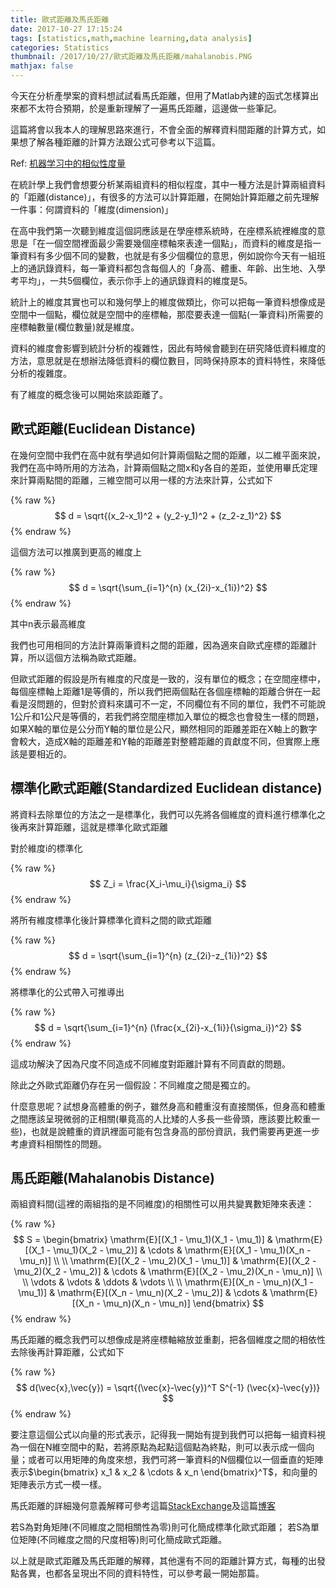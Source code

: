 ```yaml
---
title: 歐式距離及馬氏距離
date: 2017-10-27 17:15:24
tags: [statistics,math,machine learning,data analysis]
categories: Statistics
thumbnail: /2017/10/27/歐式距離及馬氏距離/mahalanobis.PNG
mathjax: false
---
```


今天在分析產學案的資料想試試看馬氏距離，但用了Matlab內建的函式怎樣算出來都不太符合預期，於是重新理解了一遍馬氏距離，這邊做一些筆記。

這篇將會以我本人的理解思路來進行，不會全面的解釋資料間距離的計算方式，如果想了解各種距離的計算方法跟公式可參考以下這篇。

Ref: [机器学习中的相似性度量](http://www.cnblogs.com/heaad/archive/2011/03/08/1977733.html)

在統計學上我們會想要分析某兩組資料的相似程度，其中一種方法是計算兩組資料的「距離(distance)」，有很多的方法可以計算距離，在開始計算距離之前先理解一件事：何謂資料的「維度(dimension)」

在高中我們第一次聽到維度這個詞應該是在學座標系統時，在座標系統裡維度的意思是「在一個空間裡面最少需要幾個座標軸來表達一個點」，而資料的維度是指一筆資料有多少個不同的變數，也就是有多少個欄位的意思，例如說你今天有一組班上的通訊錄資料，每一筆資料都包含每個人的「身高、體重、年齡、出生地、入學考平均」，一共5個欄位，表示你手上的通訊錄資料的維度是5。

統計上的維度其實也可以和幾何學上的維度做類比，你可以把每一筆資料想像成是空間中一個點，欄位就是空間中的座標軸，那麼要表達一個點(一筆資料)所需要的座標軸數量(欄位數量)就是維度。

資料的維度會影響到統計分析的複雜性，因此有時候會聽到在研究降低資料維度的方法，意思就是在想辦法降低資料的欄位數目，同時保持原本的資料特性，來降低分析的複雜度。

有了維度的概念後可以開始來談距離了。

## 歐式距離(Euclidean Distance)

在幾何空間中我們在高中就有學過如何計算兩個點之間的距離，以二維平面來說，我們在高中時所用的方法為，計算兩個點之間x和y各自的差距，並使用畢氏定理來計算兩點間的距離，三維空間可以用一樣的方法來計算，公式如下

{% raw %}
$$
d = \sqrt{(x_2-x_1)^2 + (y_2-y_1)^2 + (z_2-z_1)^2}
$$
{% endraw %}

這個方法可以推廣到更高的維度上

{% raw %}
$$
d = \sqrt{\sum_{i=1}^{n} (x_{2i}-x_{1i})^2}
$$
{% endraw %}

其中n表示最高維度

我們也可用相同的方法計算兩筆資料之間的距離，因為適來自歐式座標的距離計算，所以這個方法稱為歐式距離。

但歐式距離的假設是所有維度的尺度是一致的，沒有單位的概念；在空間座標中，每個座標軸上距離1是等價的，所以我們把兩個點在各個座標軸的距離合併在一起看是沒問題的，但對於資料來講可不一定，不同欄位有不同的單位，我們不可能說1公斤和1公尺是等價的，若我們將空間座標加入單位的概念也會發生一樣的問題，如果X軸的單位是公分而Y軸的單位是公尺，顯然相同的距離差距在X軸上的數字會較大，造成X軸的距離差和Y軸的距離差對整體距離的貢獻度不同，但實際上應該是要相近的。

## 標準化歐式距離(Standardized Euclidean distance)

將資料去除單位的方法之一是標準化，我們可以先將各個維度的資料進行標準化之後再來計算距離，這就是標準化歐式距離

對於維度i的標準化

{% raw %}
$$
Z_i = \frac{X_i-\mu_i}{\sigma_i}
$$
{% endraw %}

將所有維度標準化後計算標準化資料之間的歐式距離

{% raw %}
$$
d = \sqrt{\sum_{i=1}^{n} (z_{2i}-z_{1i})^2}
$$
{% endraw %}

將標準化的公式帶入可推導出

{% raw %}
$$
d = \sqrt{\sum_{i=1}^{n} (\frac{x_{2i}-x_{1i}}{\sigma_i})^2}
$$
{% endraw %}

這成功解決了因為尺度不同造成不同維度對距離計算有不同貢獻的問題。

除此之外歐式距離仍存在另一個假設：不同維度之間是獨立的。

什麼意思呢？試想身高體重的例子，雖然身高和體重沒有直接關係，但身高和體重之間應該呈現微弱的正相關(畢竟高的人比矮的人多長一些骨頭，應該要比較重一些)，也就是說體重的資訊裡面可能有包含身高的部份資訊，我們需要再更進一步考慮資料相關性的問題。

## 馬氏距離(Mahalanobis Distance)

兩組資料間(這裡的兩組指的是不同維度)的相關性可以用共變異數矩陣來表達：

{% raw %}
$$
S = \begin{bmatrix}
 \mathrm{E}[(X_1 - \mu_1)(X_1 - \mu_1)] & \mathrm{E}[(X_1 - \mu_1)(X_2 - \mu_2)] & \cdots & \mathrm{E}[(X_1 - \mu_1)(X_n - \mu_n)] \\ \\
 \mathrm{E}[(X_2 - \mu_2)(X_1 - \mu_1)] & \mathrm{E}[(X_2 - \mu_2)(X_2 - \mu_2)] & \cdots & \mathrm{E}[(X_2 - \mu_2)(X_n - \mu_n)] \\ \\
 \vdots & \vdots & \ddots & \vdots \\ \\
 \mathrm{E}[(X_n - \mu_n)(X_1 - \mu_1)] & \mathrm{E}[(X_n - \mu_n)(X_2 - \mu_2)] & \cdots & \mathrm{E}[(X_n - \mu_n)(X_n - \mu_n)]
\end{bmatrix}
$$
{% endraw %}

馬氏距離的概念我們可以想像成是將座標軸縮放並重劃，把各個維度之間的相依性去除後再計算距離，公式如下

{% raw %}
$$
d(\vec{x},\vec{y}) = \sqrt{(\vec{x}-\vec{y})^T S^{-1} (\vec{x}-\vec{y})}
$$
{% endraw %}

要注意這個公式以向量的形式表示，記得我一開始有提到我們可以把每一組資料視為一個在N維空間中的點，若將原點為起點這個點為終點，則可以表示成一個向量；或者可以用矩陣的角度來想，我們可將一筆資料的N個欄位以一個垂直的矩陣表示$\begin{bmatrix} x_1 & x_2 & \cdots & x_n \end{bmatrix}^T$，和向量的矩陣表示方式一模一樣。

馬氏距離的詳細幾何意義解釋可參考這篇[StackExchange](https://stats.stackexchange.com/questions/62092/bottom-to-top-explanation-of-the-mahalanobis-distance)及這篇[博客](http://blog.csdn.net/u010167269/article/details/51627338)

若S為對角矩陣(不同維度之間相關性為零)則可化簡成標準化歐式距離；
若S為單位矩陣(不同維度之間的尺度相等)則可化簡成歐式距離。

以上就是歐式距離及馬氏距離的解釋，其他還有不同的距離計算方式，每種的出發點各異，也都各呈現出不同的資料特性，可以參考最一開始那篇。
